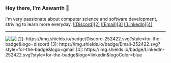 ### Hey there, I'm Aswanth 👋
I'm very passionate about computer science and software development, striving to learn more everyday. 
[![Discord][2]](iamaswanth#1501)
[![Email][3]](mailto:aswanth.babu@confianzit.biz)
[![LinkedIn][4]](https://www.linkedin.com/in/iamaswanth/)
<hr>
<img align="left" src="https://github-readme-stats.vercel.app/api?username=aswanth-confianz&count_private=true&include_all_commits=true&show_icons=true&hide_border=true&bg_color=0d1117&text_color=c9d1d9&title_color=50a6ff&icon_color=3572a5"/>
<img align="left" src="https://github-readme-stats.vercel.app/api/top-langs/?username=aswanth-confianz&layout=compact&card_width=250&hide_border=true&bg_color=0d1117&text_color=c9d1d9&title_color=50a6ff&icon_color=3572a5"/>
[2]: https://img.shields.io/badge/Discord-252422.svg?style=for-the-badge&logo=discord
[3]: https://img.shields.io/badge/Email-252422.svg?style=for-the-badge&logo=gmail
[4]: https://img.shields.io/badge/LinkedIn-252422.svg?style=for-the-badge&logo=linkedin&logoColor=blue
